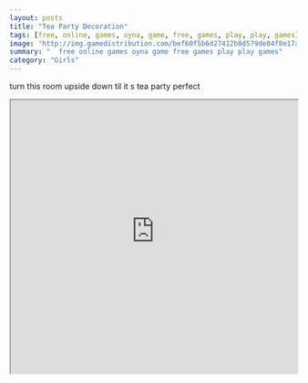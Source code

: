 ```yaml
---
layout: posts
title: "Tea Party Decoration"
tags: [free, online, games, oyna, game, free, games, play, play, games]
image: "http://img.gamedistribution.com/bef60f5b6d27412b8d579de04f8e17ae.jpg"
summary: "  free online games oyna game free games play play games"
category: "Girls"
---
```


turn this room upside down til it s tea party perfect

<iframe width="100%" height="480px;" src="http://flash.gamedistribution.com?game=bef60f5b6d27412b8d579de04f8e17ae"></iframe>
